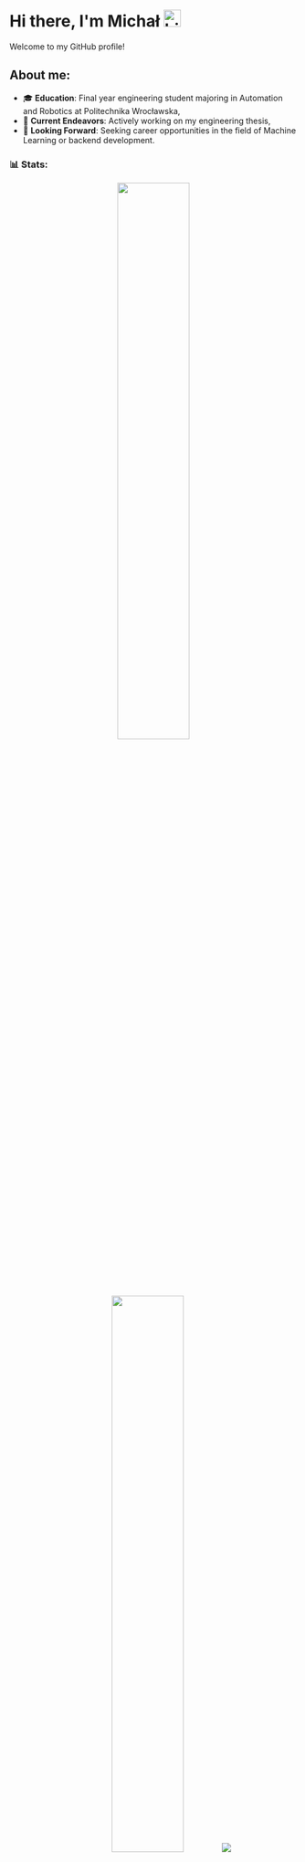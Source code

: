 # Hi there, I'm Michał <img src="https://user-images.githubusercontent.com/1303154/88677602-1635ba80-d120-11ea-84d8-d263ba5fc3c0.gif" width="30px" alt="hi">

Welcome to my GitHub profile!

## About me:
- 🎓 **Education**: Final year engineering student majoring in Automation and Robotics at Politechnika Wrocławska,
- 💼 **Current Endeavors**: Actively working on my engineering thesis,
- 🌟 **Looking Forward**: Seeking career opportunities in the field of Machine Learning or backend development.



### 📊 Stats:
<p align="center">
  <img height="50%" width="auto" src="https://github-readme-stats.vercel.app/api?username=mszkudla&theme=nord&hide_border=true&border_radius=50&rank_icon=github&hide=issues,contribs" />
  <img height="50%" width="auto" src ="https://github-readme-stats.vercel.app/api/top-langs/?username=mszkudla&hide_border=true&border_radius=50&layout=compact&theme=nord&langs_count=6&hide=html,css" />
  <img src ="https://github-readme-streak-stats.herokuapp.com?user=mszkudla&theme=nord&hide_border=true&border_radius=50">
  <br>
  <br>
</p>


### 🧰 My Tech Stack:

<div align="center">
  
[![Python](https://img.shields.io/badge/python-3670A0?style=for-the-badge&logo=python&logoColor=ffdd54)](https://www.python.org/)
[![GitHub](https://img.shields.io/badge/github-%23121011.svg?style=for-the-badge&logo=github&logoColor=white)](https://git-scm.com/)
[![Jupyter](https://img.shields.io/badge/jupyter-%23FA0F00.svg?style=for-the-badge&logo=jupyter&logoColor=white)](https://jupyter.org/)
[![Flask](https://img.shields.io/badge/flask-%23000.svg?style=for-the-badge&logo=flask&logoColor=white)](https://flask.palletsprojects.com/en/3.0.x/)
[![Postgres](https://img.shields.io/badge/postgres-%23316192.svg?style=for-the-badge&logo=postgresql&logoColor=white)](https://www.postgresql.org/)
[![TensorFlow](https://img.shields.io/badge/TensorFlow-%23FF6F00.svg?style=for-the-badge&logo=TensorFlow&logoColor=white)](https://www.tensorflow.org/)

</div>






## Connect with Me:
- 📧 Email: [michal1szkudlarek@gmail.com](mailto:michal1szkudlarek@gmail.com)
- 🔗 LinkedIn: [Michał Szkudlarek](https://www.linkedin.com/in/michal-szkudlarekk/)
